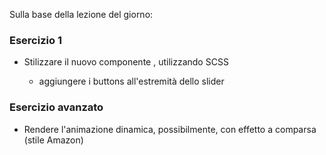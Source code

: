 Sulla base della lezione del giorno:

### Esercizio 1

- Stilizzare il nuovo componente <Hero>, utilizzando SCSS
  - aggiungere i buttons all'estremità dello slider

### Esercizio avanzato

- Rendere l'animazione dinamica, possibilmente, con effetto a comparsa (stile Amazon)
